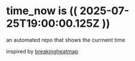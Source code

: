 # time_now is (( 2025-07-25T19:00:00.125Z ))

an automated repo that shows the currnent time

inspired by [breakingheatmap](https://github.com/breakingheatmap/breakingheatmap)